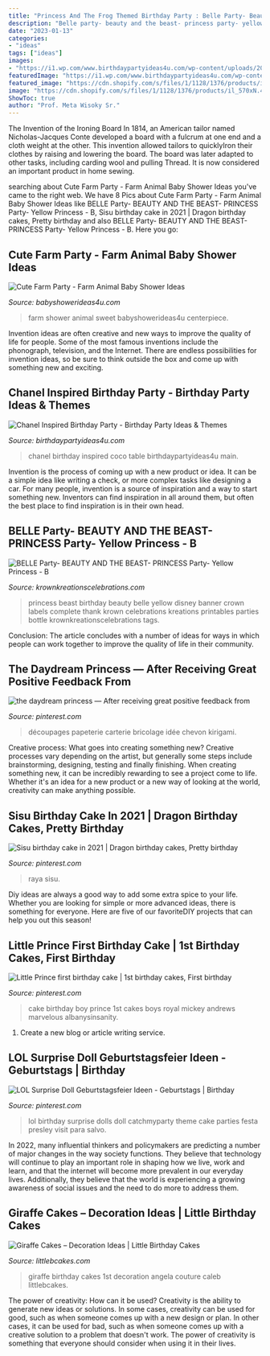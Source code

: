 ```yaml
---
title: "Princess And The Frog Themed Birthday Party : Belle Party- Beauty And The Beast- Princess Party- Yellow Princess"
description: "Belle party- beauty and the beast- princess party- yellow princess"
date: "2023-01-13"
categories:
- "ideas"
tags: ["ideas"]
images:
- "https://i1.wp.com/www.birthdaypartyideas4u.com/wp-content/uploads/2015/12/COCO-Chanel-inspired-birthday-party-main-table.jpg"
featuredImage: "https://i1.wp.com/www.birthdaypartyideas4u.com/wp-content/uploads/2015/12/COCO-Chanel-inspired-birthday-party-main-table.jpg"
featured_image: "https://cdn.shopify.com/s/files/1/1128/1376/products/il_570xN.482665003_nlpd_3da83969-31bd-4613-9f08-3a48fe538a72_grande.jpg?v=1467016436"
image: "https://cdn.shopify.com/s/files/1/1128/1376/products/il_570xN.482665003_nlpd_3da83969-31bd-4613-9f08-3a48fe538a72_grande.jpg?v=1467016436"
ShowToc: true
author: "Prof. Meta Wisoky Sr."
---
```



The Invention of the Ironing Board
In 1814, an American tailor named Nicholas-Jacques Conte developed a board with a fulcrum at one end and a cloth weight at the other. This invention allowed tailors to quicklyIron their clothes by raising and lowering the board. The board was later adapted to other tasks, including carding wool and pulling Thread. It is now considered an important product in home sewing.

	

		
searching about Cute Farm Party - Farm Animal Baby Shower Ideas you've came to the right web. We have 8 Pics about Cute Farm Party - Farm Animal Baby Shower Ideas like BELLE Party- BEAUTY AND THE BEAST- PRINCESS Party- Yellow Princess - B, Sisu birthday cake in 2021 | Dragon birthday cakes, Pretty birthday and also BELLE Party- BEAUTY AND THE BEAST- PRINCESS Party- Yellow Princess - B. Here you go:
		
    
## Cute Farm Party - Farm Animal Baby Shower Ideas

<img loading=lazy src="https://babyshowerideas4u.com/wp-content/uploads/2014/07/IMG_1986-2E-682x1024.jpg" onerror="this.onerror=null;this.src='https://tse3.mm.bing.net/th?id=OIP.f0vj9p9bol5nSjUTvbix1wHaLH&amp;pid=15.1';" alt="Cute Farm Party - Farm Animal Baby Shower Ideas">

_Source: babyshowerideas4u.com_

>farm shower animal sweet babyshowerideas4u centerpiece. 

	

Invention ideas are often creative and new ways to improve the quality of life for people. Some of the most famous inventions include the phonograph, television, and the Internet. There are endless possibilities for invention ideas, so be sure to think outside the box and come up with something new and exciting.

    
## Chanel Inspired Birthday Party - Birthday Party Ideas &amp; Themes

<img loading=lazy src="https://i1.wp.com/www.birthdaypartyideas4u.com/wp-content/uploads/2015/12/COCO-Chanel-inspired-birthday-party-main-table.jpg" onerror="this.onerror=null;this.src='https://tse4.mm.bing.net/th?id=OIP.0JLhtFl6pXbGQN6hUUCkrQHaJ4&amp;pid=15.1';" alt="Chanel Inspired Birthday Party - Birthday Party Ideas &amp; Themes">

_Source: birthdaypartyideas4u.com_

>chanel birthday inspired coco table birthdaypartyideas4u main. 

	

Invention is the process of coming up with a new product or idea. It can be a simple idea like writing a check, or more complex tasks like designing a car. For many people, invention is a source of inspiration and a way to start something new. Inventors can find inspiration in all around them, but often the best place to find inspiration is in their own head.

    
## BELLE Party- BEAUTY AND THE BEAST- PRINCESS Party- Yellow Princess - B

<img loading=lazy src="https://cdn.shopify.com/s/files/1/1128/1376/products/il_570xN.482665003_nlpd_3da83969-31bd-4613-9f08-3a48fe538a72_grande.jpg?v=1467016436" onerror="this.onerror=null;this.src='https://tse2.mm.bing.net/th?id=OIP.qVa9D2-lQNLu14ouY7ByVgAAAA&amp;pid=15.1';" alt="BELLE Party- BEAUTY AND THE BEAST- PRINCESS Party- Yellow Princess - B">

_Source: krownkreationscelebrations.com_

>princess beast birthday beauty belle yellow disney banner crown labels complete thank krown celebrations kreations printables parties bottle krownkreationscelebrations tags. 

	

Conclusion:
The article concludes with a number of ideas for ways in which people can work together to improve the quality of life in their community.

    
## The Daydream Princess — After Receiving Great Positive Feedback From

<img loading=lazy src="https://i.pinimg.com/736x/7c/9a/ec/7c9aecc3bea0cc434693179f82dcd5b5.jpg" onerror="this.onerror=null;this.src='https://tse1.mm.bing.net/th?id=OIP.7GLEk99zv7cJGm4UobQLAgHaKX&amp;pid=15.1';" alt="the daydream princess — After receiving great positive feedback from">

_Source: pinterest.com_

>découpages papeterie carterie bricolage idée chevon kirigami. 

	

Creative process: What goes into creating something new?
Creative processes vary depending on the artist, but generally some steps include brainstorming, designing, testing and finally finishing. When creating something new, it can be incredibly rewarding to see a project come to life. Whether it's an idea for a new product or a new way of looking at the world, creativity can make anything possible.

    
## Sisu Birthday Cake In 2021 | Dragon Birthday Cakes, Pretty Birthday

<img loading=lazy src="https://i.pinimg.com/736x/8a/9e/82/8a9e82cf919d4d4aed847ad2b7f0d0e4.jpg" onerror="this.onerror=null;this.src='https://tse3.mm.bing.net/th?id=OIP.hZIgWNAhwl_JcL6w48-HpgHaJ3&amp;pid=15.1';" alt="Sisu birthday cake in 2021 | Dragon birthday cakes, Pretty birthday">

_Source: pinterest.com_

>raya sisu. 

	

Diy ideas are always a good way to add some extra spice to your life. Whether you are looking for simple or more advanced ideas, there is something for everyone. Here are five of our favoriteDIY projects that can help you out this season!

    
## Little Prince First Birthday Cake | 1st Birthday Cakes, First Birthday

<img loading=lazy src="https://i.pinimg.com/736x/d9/5c/e0/d95ce0c7cf053812856138d2b9cf7e2a--prince-cakes-prince-cake-ideas.jpg" onerror="this.onerror=null;this.src='https://tse3.mm.bing.net/th?id=OIP.t06DvkKBf2i6T6M4x1SEmgHaJ3&amp;pid=15.1';" alt="Little Prince first birthday cake | 1st birthday cakes, First birthday">

_Source: pinterest.com_

>cake birthday boy prince 1st cakes boys royal mickey andrews marvelous albanysinsanity. 

	

1. Create a new blog or article writing service.

    
## LOL Surprise Doll Geburtstagsfeier Ideen - Geburtstags | Birthday

<img loading=lazy src="https://i.pinimg.com/736x/f8/61/25/f86125b24ef69ec7ec74293c1511aaeb.jpg" onerror="this.onerror=null;this.src='https://tse3.mm.bing.net/th?id=OIP.-eAuUQpU2IIRK9tsv3VFJQHaJ3&amp;pid=15.1';" alt="LOL Surprise Doll Geburtstagsfeier Ideen - Geburtstags | Birthday">

_Source: pinterest.com_

>lol birthday surprise dolls doll catchmyparty theme cake parties festa presley visit para salvo. 

	

In 2022, many influential thinkers and policymakers are predicting a number of major changes in the way society functions. They believe that technology will continue to play an important role in shaping how we live, work and learn, and that the internet will become more prevalent in our everyday lives. Additionally, they believe that the world is experiencing a growing awareness of social issues and the need to do more to address them.

    
## Giraffe Cakes – Decoration Ideas | Little Birthday Cakes

<img loading=lazy src="http://www.littlebcakes.com/wp-content/uploads/2014/01/Giraffe-Birthday-Cakes.jpg" onerror="this.onerror=null;this.src='https://tse1.mm.bing.net/th?id=OIP.5toMp6W7d_J6zJsU12Mo9AHaJ4&amp;pid=15.1';" alt="Giraffe Cakes – Decoration Ideas | Little Birthday Cakes">

_Source: littlebcakes.com_

>giraffe birthday cakes 1st decoration angela couture caleb littlebcakes. 

	

The power of creativity: How can it be used?
Creativity is the ability to generate new ideas or solutions. In some cases, creativity can be used for good, such as when someone comes up with a new design or plan. In other cases, it can be used for bad, such as when someone comes up with a creative solution to a problem that doesn't work. The power of creativity is something that everyone should consider when using it in their lives.

